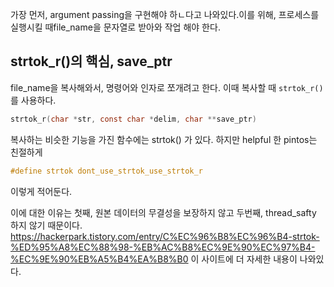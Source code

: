 
가장 먼저, argument passing을 구현해야 하ㄴ다고 나와있다.이를 위해, 프로세스를 실행시킬 때file_name을 문자열로 받아와 작업 해야 한다. 

## strtok_r()의 핵심, save_ptr
file_name을 복사해와서, 명령어와 인자로 쪼개려고 한다. 이때 복사할 때 `strtok_r()` 를 사용하다. 
```c
strtok_r(char *str, const char *delim, char **save_ptr)
```

복사하는 비슷한 기능을 가진 함수에는 strtok() 가 있다. 하지만 helpful 한 pintos는 친절하게 
```c
#define strtok dont_use_strtok_use_strtok_r
```

이렇게 적어둔다. 

이에 대한 이유는
첫째, 원본 데이터의 무결성을 보장하지 않고
두번째, thread_safty 하지 않기 때문이다. 
https://hackerpark.tistory.com/entry/C%EC%96%B8%EC%96%B4-strtok-%ED%95%A8%EC%88%98-%EB%AC%B8%EC%9E%90%EC%97%B4-%EC%9E%90%EB%A5%B4%EA%B8%B0
이 사이트에 더 자세한 내용이 나와있다. 